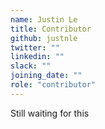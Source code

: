 ```yaml
---
name: Justin Le
title: Contributor
github: justnle
twitter: ""
linkedin: ""
slack: ""
joining_date: ""
role: "contributor"
---
```


Still waiting for this
